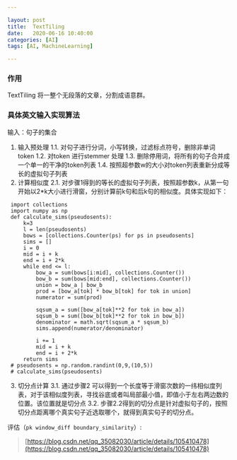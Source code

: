 ```yaml
---

layout: post
title:  TextTiling
date:   2020-06-16 10:40:00
categories: [AI]
tags: [AI, MachineLearning]

---
```


### 作用
TextTiling 将一整个无段落的文章，分割成语意群。

### 具体英文输入实现算法

输入：句子的集合
1. 输入预处理
  1.1. 对句子进行分词，小写转换，过滤标点符号，删除非单词token
  1.2. 对token 进行stemmer 处理
  1.3. 删除停用词，将所有的句子合并成一个单一的干净的token列表
  1.4. 按照超参数w的大小对token列表重新分成等长的虚拟句子列表
2. 计算相似度
  2.1. 对步骤1得到的等长的虚拟句子列表，按照超参数k，从第一句开始以2*k大小进行滑窗，分别计算前k句和后k句的相似度。具体实现如下：
 
 ~~~python3
  import collections
  import numpy as np
  def calculate_sims(pseudosents):
      k=3
      l = len(pseudosents)
      bows = [collections.Counter(ps) for ps in pseudosents]
      sims = []
      i = 0
      mid = i + k
      end = i + 2*k
      while end <= l:
          bow_a = sum(bows[i:mid], collections.Counter())
          bow_b = sum(bows[mid:end], collections.Counter())
          union = bow_a | bow_b
          prod = [bow_a[tok] * bow_b[tok] for tok in union]
          numerator = sum(prod)
  
          sqsum_a = sum([bow_a[tok]**2 for tok in bow_a])
          sqsum_b = sum([bow_b[tok]**2 for tok in bow_b])
          denominator = math.sqrt(sqsum_a * sqsum_b)
          sims.append(numerator/denominator)
  
          i += 1
          mid = i + k
          end = i + 2*k
      return sims
  # pseudosents = np.random.randint(0,9,(10,5))
  # calculate_sims(pseudosents)
  ~~~

3. 切分点计算
  3.1.  通过步骤2 可以得到一个长度等于滑窗次数的一纬相似度列表，对于该相似度列表，寻找谷底或者叫局部最小值，即值小于左右两边数的位置。该位置就是切分点
  3.2. 步骤2.2得到的切分点是针对虚拟句子的，按照切分点距离哪个真实句子近选取哪个，就得到真实句子的切分点。

评估（`pk window_diff boundary_similarity`）:

> [https://blog.csdn.net/qq_35082030/article/details/105410478](https://blog.csdn.net/qq_35082030/article/details/105410478)